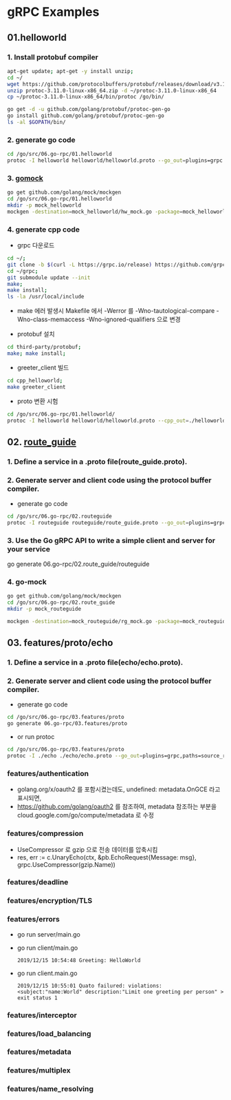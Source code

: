 # gRPC Examples

## 01.helloworld

### 1. Install protobuf compiler

```sh
apt-get update; apt-get -y install unzip;
cd ~/
wget https://github.com/protocolbuffers/protobuf/releases/download/v3.11.0/protoc-3.11.0-linux-x86_64.zip
unzip protoc-3.11.0-linux-x86_64.zip -d ~/protoc-3.11.0-linux-x86_64
cp ~/protoc-3.11.0-linux-x86_64/bin/protoc /go/bin/

go get -d -u github.com/golang/protobuf/protoc-gen-go
go install github.com/golang/protobuf/protoc-gen-go
ls -al $GOPATH/bin/
```

### 2. generate go code

```sh
cd /go/src/06.go-rpc/01.helloworld
protoc -I helloworld helloworld/helloworld.proto --go_out=plugins=grpc:helloworld
```

### 3. [gomock](https://github.com/golang/mock)

```sh
go get github.com/golang/mock/mockgen
cd /go/src/06.go-rpc/01.helloworld
mkdir -p mock_helloworld
mockgen -destination=mock_helloworld/hw_mock.go -package=mock_helloworld -source=helloworld/helloworld.pb.go
```

### 4. generate cpp code

- grpc 다운로드 

```sh
cd ~/;
git clone -b $(curl -L https://grpc.io/release) https://github.com/grpc/grpc
cd ~/grpc;
git submodule update --init
make;
make install;
ls -la /usr/local/include
```

- make 에러 발생시 Makefile 에서 -Werror 를 -Wno-tautological-compare -Wno-class-memaccess -Wno-ignored-qualifiers 으로 변경

- protobuf 설치

```sh
cd third-party/protobuf;
make; make install;
```

- greeter_client 빌드

```sh
cd cpp_helloworld;
make greeter_client
```

- proto 변환 시험

```sh
cd /go/src/06.go-rpc/01.helloworld/
protoc -I helloworld helloworld/helloworld.proto --cpp_out=./helloworld
```

## 02. [route_guide](https://github.com/grpc/grpc-go/tree/master/examples/route_guide)

### 1. Define a service in a .proto file(route_guide.proto).
### 2. Generate server and client code using the protocol buffer compiler.

- generate go code

```sh
cd /go/src/06.go-rpc/02.routeguide
protoc -I routeguide routeguide/route_guide.proto --go_out=plugins=grpc:routeguide
```

### 3. Use the Go gRPC API to write a simple client and server for your service

go generate 06.go-rpc/02.route_guide/routeguide

### 4. go-mock

```sh
go get github.com/golang/mock/mockgen
cd /go/src/06.go-rpc/02.route_guide
mkdir -p mock_routeguide

mockgen -destination=mock_routeguide/rg_mock.go -package=mock_routeguide -source=routeguide/route_guide.pb.go
```

## 03. features/proto/echo

### 1. Define a service in a .proto file(echo/echo.proto).
### 2. Generate server and client code using the protocol buffer compiler.

- generate go code

```sh
cd /go/src/06.go-rpc/03.features/proto
go generate 06.go-rpc/03.features/proto
```

- or run protoc
```sh
cd /go/src/06.go-rpc/03.features/proto
protoc -I ./echo ./echo/echo.proto --go_out=plugins=grpc,paths=source_relative:./echo
```

### features/authentication

- golang.org/x/oauth2 를 포함시켰는데도, undefined: metadata.OnGCE 라고 표시되면, 
- https://github.com/golang/oauth2 를 참조하여, metadata 참조하는 부분을 cloud.google.com/go/compute/metadata 로 수정

### features/compression

- UseCompressor 로 gzip 으로 전송 데이터를 압축시킴
- res, err := c.UnaryEcho(ctx, &pb.EchoRequest{Message: msg}, grpc.UseCompressor(gzip.Name))

### features/deadline
### features/encryption/TLS
### features/errors

- go run server/main.go
- go run client/main.go

    ```log
    2019/12/15 10:54:48 Greeting: HelloWorld
    ```

- go run client.main.go

    ```log
    2019/12/15 10:55:01 Quato failured: violations:<subject:"name:World" description:"Limit one greeting per person" >
    exit status 1
    ```

### features/interceptor
### features/load_balancing
### features/metadata
### features/multiplex
### features/name_resolving